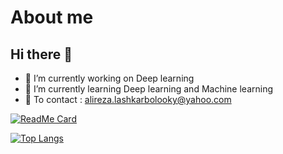 # About me
## Hi there 👋

- 🔭 I’m currently working on Deep learning<br />
- 🌱 I’m currently learning Deep learning and Machine learning<br />
- 💬 To contact : alireza.lashkarbolooky@yahoo.com<br />

[![ReadMe Card](https://github-readme-stats.vercel.app/api?username=AlirezaLashkar&count_private=true&show_icons=true)](https://github.com/AlirezaLashkar/info)

[![Top Langs](https://github-readme-stats.vercel.app/api/top-langs/?username=AlirezaLashkar&layout=compact)](https://github.com/AlirezaLashkar/info)
